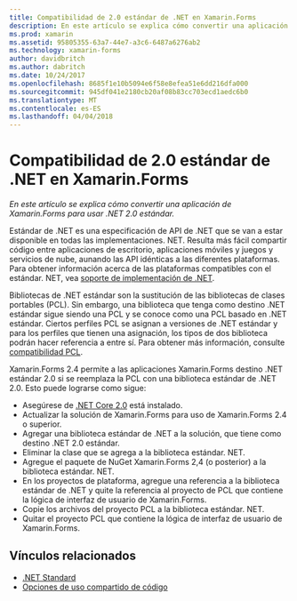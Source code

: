 ```yaml
---
title: Compatibilidad de 2.0 estándar de .NET en Xamarin.Forms
description: En este artículo se explica cómo convertir una aplicación de Xamarin.Forms para usar .NET 2.0 estándar.
ms.prod: xamarin
ms.assetid: 95805355-63a7-44e7-a3c6-6487a6276ab2
ms.technology: xamarin-forms
author: davidbritch
ms.author: dabritch
ms.date: 10/24/2017
ms.openlocfilehash: 8685f1e10b5094e6f58e8efea51e6dd216dfa000
ms.sourcegitcommit: 945df041e2180cb20af08b83cc703ecd1aedc6b0
ms.translationtype: MT
ms.contentlocale: es-ES
ms.lasthandoff: 04/04/2018
---
```

# <a name="net-standard-20-support-in-xamarinforms"></a>Compatibilidad de 2.0 estándar de .NET en Xamarin.Forms

_En este artículo se explica cómo convertir una aplicación de Xamarin.Forms para usar .NET 2.0 estándar._

Estándar de .NET es una especificación de API de .NET que se van a estar disponible en todas las implementaciones. NET. Resulta más fácil compartir código entre aplicaciones de escritorio, aplicaciones móviles y juegos y servicios de nube, aunando las API idénticas a las diferentes plataformas. Para obtener información acerca de las plataformas compatibles con el estándar. NET, vea [soporte de implementación de .NET](/dotnet/standard/net-standard#net-implementation-support/).

Bibliotecas de .NET estándar son la sustitución de las bibliotecas de clases portables (PCL). Sin embargo, una biblioteca que tenga como destino .NET estándar sigue siendo una PCL y se conoce como una PCL basado en .NET estándar. Ciertos perfiles PCL se asignan a versiones de .NET estándar y para los perfiles que tienen una asignación, los tipos de dos biblioteca podrán hacer referencia a entre sí. Para obtener más información, consulte [compatibilidad PCL](/dotnet/standard/net-standard#pcl-compatibility).

Xamarin.Forms 2.4 permite a las aplicaciones Xamarin.Forms destino .NET estándar 2.0 si se reemplaza la PCL con una biblioteca estándar de .NET 2.0. Esto puede lograrse como sigue:

- Asegúrese de [.NET Core 2.0](https://www.microsoft.com/net/download/core) está instalado.
- Actualizar la solución de Xamarin.Forms para uso de Xamarin.Forms 2.4 o superior.
- Agregar una biblioteca estándar de .NET a la solución, que tiene como destino .NET 2.0 estándar.
- Eliminar la clase que se agrega a la biblioteca estándar. NET.
- Agregue el paquete de NuGet Xamarin.Forms 2,4 (o posterior) a la biblioteca estándar. NET.
- En los proyectos de plataforma, agregue una referencia a la biblioteca estándar de .NET y quite la referencia al proyecto de PCL que contiene la lógica de interfaz de usuario de Xamarin.Forms.
- Copie los archivos del proyecto PCL a la biblioteca estándar. NET.
- Quitar el proyecto PCL que contiene la lógica de interfaz de usuario de Xamarin.Forms.


## <a name="related-links"></a>Vínculos relacionados

- [.NET Standard](~/cross-platform/app-fundamentals/net-standard.md)
- [Opciones de uso compartido de código](~/cross-platform/app-fundamentals/code-sharing.md)
